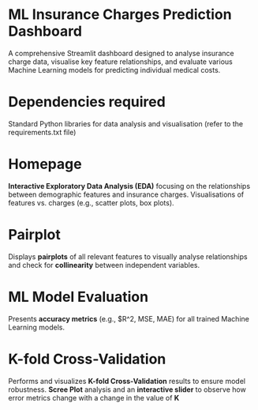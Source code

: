

# ML Insurance Charges Prediction Dashboard
A comprehensive Streamlit dashboard designed to analyse insurance charge data, visualise key feature relationships, and evaluate various Machine Learning models for predicting individual medical costs.

# Dependencies required
Standard Python libraries for data analysis and visualisation (refer to the requirements.txt file)

# Homepage
**Interactive Exploratory Data Analysis (EDA)** focusing on the relationships between demographic features and insurance charges.
Visualisations of features vs. charges (e.g., scatter plots, box plots).

# Pairplot
Displays **pairplots** of all relevant features to visually analyse relationships and check for **collinearity** between independent variables.

# ML Model Evaluation
Presents **accuracy metrics** (e.g., $R^2, MSE, MAE) for all trained Machine Learning models.

# K-fold Cross-Validation
Performs and visualizes **K-fold Cross-Validation** results to ensure model robustness.
**Scree Plot** analysis and an **interactive slider** to observe how error metrics change with a change in the value of **K**


